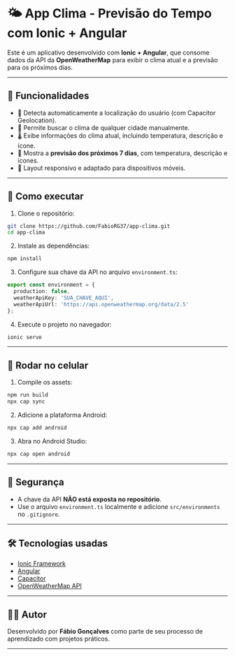# 🌤️ App Clima - Previsão do Tempo com Ionic + Angular

Este é um aplicativo desenvolvido com **Ionic + Angular**, que consome dados da API da **OpenWeatherMap** para exibir o clima atual e a previsão para os próximos dias.

---

## 🔧 Funcionalidades

- 📍 Detecta automaticamente a localização do usuário (com Capacitor Geolocation).
- 🔎 Permite buscar o clima de qualquer cidade manualmente.
- 🌡️ Exibe informações do clima atual, incluindo temperatura, descrição e ícone.
- 📆 Mostra a **previsão dos próximos 7 dias**, com temperatura, descrição e ícones.
- 📱 Layout responsivo e adaptado para dispositivos móveis.

---

## 🚀 Como executar

1. Clone o repositório:

```bash
git clone https://github.com/FabioRG37/app-clima.git
cd app-clima
````

2. Instale as dependências:

```bash
npm install
```

3. Configure sua chave da API no arquivo `environment.ts`:

```ts
export const environment = {
  production: false,
  weatherApiKey: 'SUA_CHAVE_AQUI',
  weatherApiUrl: 'https://api.openweathermap.org/data/2.5'
};
```

4. Execute o projeto no navegador:

```bash
ionic serve
```

---

## 📱 Rodar no celular

1. Compile os assets:

```bash
npm run build
npx cap sync
```

2. Adicione a plataforma Android:

```bash
npx cap add android
```

3. Abra no Android Studio:

```bash
npx cap open android
```

---

## 🔐 Segurança

* A chave da API **NÃO está exposta no repositório**.
* Use o arquivo `environment.ts` localmente e adicione `src/environments` no `.gitignore`.

---

## 🛠️ Tecnologias usadas

* [Ionic Framework](https://ionicframework.com/)
* [Angular](https://angular.io/)
* [Capacitor](https://capacitorjs.com/)
* [OpenWeatherMap API](https://openweathermap.org/api)

---

## 👨‍💻 Autor

Desenvolvido por **Fábio Gonçalves** como parte de seu processo de aprendizado com projetos práticos.

---
